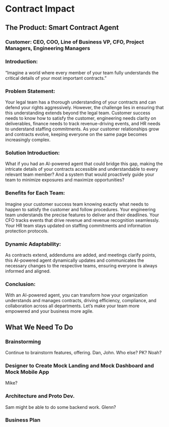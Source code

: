 # Contract Impact

## The Product: Smart Contract Agent

### Customer: CEO, COO, Line of Business VP, CFO, Project Managers, Engineering Managers

### Introduction:
“Imagine a world where every member of your team fully understands the critical details of your most important contracts.”

### Problem Statement:
Your legal team has a thorough understanding of your contracts and can defend your rights aggressively. However, the challenge lies in ensuring that this understanding extends beyond the legal team. Customer success needs to know how to satisfy the customer, engineering needs clarity on deliverables, finance needs to track revenue-driving events, and HR needs to understand staffing commitments. As your customer relationships grow and contracts evolve, keeping everyone on the same page becomes increasingly complex.

### Solution Introduction:
What if you had an AI-powered agent that could bridge this gap, making the intricate details of your contracts accessible and understandable to every relevant team member?  And a system that would proactively guide your team to minimize exposures and maximize opportunities?

### Benefits for Each Team:
Imagine your customer success team knowing exactly what needs to happen to satisfy the customer and follow procedures. Your engineering team understands the precise features to deliver and their deadlines. Your CFO tracks events that drive revenue and revenue recognition seamlessly. Your HR team stays updated on staffing commitments and information protection protocols.

### Dynamic Adaptability:
As contracts extend, addendums are added, and meetings clarify points, this AI-powered agent dynamically updates and communicates the necessary changes to the respective teams, ensuring everyone is always informed and aligned.

### Conclusion:
With an AI-powered agent, you can transform how your organization understands and manages contracts, driving efficiency, compliance, and collaboration across all departments. Let’s make your team more empowered and your business more agile.

## What We Need To Do

### Brainstorming
Continue to brainstorm features, offering.  Dan, John.  Who else?  PK?  Noah?

### Designer to Create Mock Landing and Mock Dashboard and Mock Mobile App
Mike?

### Architecture and Proto Dev.   
Sam might be able to do some backend work.   Glenn?

### Business Plan


